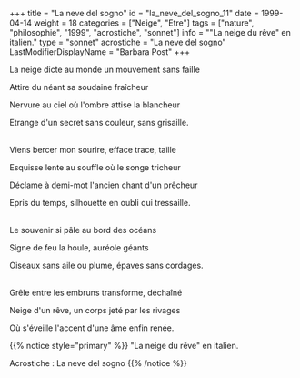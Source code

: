 +++
title = "La neve del sogno"
id = "la_neve_del_sogno_11"
date = 1999-04-14
weight = 18
categories = ["Neige", "Etre"]
tags = ["nature", "philosophie", "1999", "acrostiche", "sonnet"]
info = "\"La neige du rêve\" en italien."
type = "sonnet"
acrostiche = "La neve del sogno"
LastModifierDisplayName = "Barbara Post"
+++

La neige dicte au monde un mouvement sans faille

Attire du néant sa soudaine fraîcheur

Nervure au ciel où l'ombre attise la blancheur

Etrange d'un secret sans couleur, sans grisaille.

 \
Viens bercer mon sourire, efface trace, taille

Esquisse lente au souffle où le songe tricheur

Déclame à demi-mot l'ancien chant d'un prêcheur

Epris du temps, silhouette en oubli qui tressaille.

 \
Le souvenir si pâle au bord des océans

Signe de feu la houle, auréole géants

Oiseaux sans aile ou plume, épaves sans cordages.

 \
Grêle entre les embruns transforme, déchaîné

Neige d'un rêve, un corps jeté par les rivages

Où s'éveille l'accent d'une âme enfin renée.

{{% notice style="primary" %}}
\"La neige du rêve\" en italien.

Acrostiche : La neve del sogno
{{% /notice %}}
